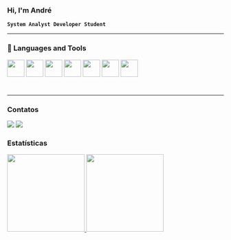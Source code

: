### Hi, I'm André

**`System Analyst Developer Student`**

---

### 🧰 Languages and Tools

<img src="https://cdn.jsdelivr.net/gh/devicons/devicon/icons/javascript/javascript-plain.svg" width="40" height="40"/>
<img src="https://cdn.jsdelivr.net/gh/devicons/devicon/icons/html5/html5-plain.svg" width="40" height="40"/>
<img src="https://cdn.jsdelivr.net/gh/devicons/devicon/icons/css3/css3-plain.svg" width="40" height="40"/>
<img src="https://cdn.jsdelivr.net/gh/devicons/devicon/icons/nodejs/nodejs-original.svg" width="40" height="40"/>
<img src="https://cdn.jsdelivr.net/gh/devicons/devicon/icons/react/react-original.svg" width="40" height="40"/>
<img src="https://cdn.jsdelivr.net/gh/devicons/devicon/icons/bootstrap/bootstrap-plain.svg" width="40" height="40"/>
<img src="https://cdn.jsdelivr.net/gh/devicons/devicon/icons/sass/sass-original.svg" width="40" height="40"/>

#
---

### Contatos

<div>
<a href = "mailto:andre.genolima@gmail.com"><img loading="lazy" src="https://img.shields.io/badge/Gmail-D14836?style=for-the-badge&logo=gmail&logoColor=white" target="_blank"></a>
<a href="https://www.linkedin.com/in/andré-genoveva-de-lima-86bb00205/" target="_blank"><img loading="lazy" src="https://img.shields.io/badge/-LinkedIn-%230077B5?style=for-the-badge&logo=linkedin&logoColor=white" target="_blank"></a>   
</div>

### Estatísticas

<div>
<a href="https://github.com/AndriuszzZ">
<img loading="lazy" height="180em" src="https://github-readme-stats.vercel.app/api/top-langs/?username=AndriuszzZ&layout=compact&langs_count=7&theme=dracula"/>
<img loading="lazy" height="180em" src="https://github-readme-stats.vercel.app/api?username=AndriuszzZ&show_icons=true&theme=dracula&include_all_commits=true&count_private=true"/>
</div>


